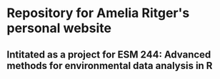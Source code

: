 # Repository for Amelia Ritger's personal website
## Intitated as a project for ESM 244: Advanced methods for environmental data analysis in R